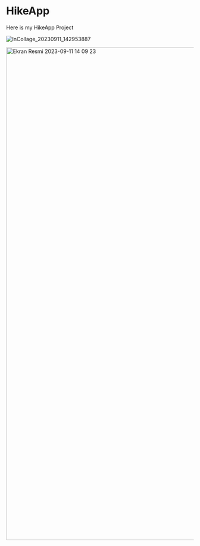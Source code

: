 # HikeApp
Here is my HikeApp Project


![InCollage_20230911_142953887](https://github.com/ezgikrhnn/HikeApp/assets/109277079/04358a2f-5ab7-4c32-a001-2c61b5a0dec5)




<img width="1324" alt="Ekran Resmi 2023-09-11 14 09 23" src="https://github.com/ezgikrhnn/HikeApp/assets/109277079/b2f6df4f-b26a-47ab-ae86-32f2114206a9">
